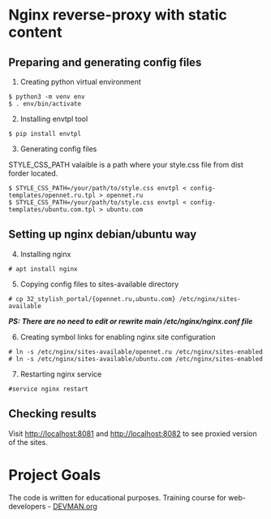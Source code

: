 
# Nginx reverse-proxy with static content

## Preparing and generating config files

1. Creating python virtual environment

```
$ python3 -m venv env
$ . env/bin/activate
```

2. Installing envtpl tool

```
$ pip install envtpl
```

3. Generating config files

STYLE_CSS_PATH valaible is a path where your style.css file from dist forder located.
  
```
$ STYLE_CSS_PATH=/your/path/to/style.css envtpl < config-templates/opennet.ru.tpl > opennet.ru
$ STYLE_CSS_PATH=/your/path/to/style.css envtpl < config-templates/ubuntu.com.tpl > ubuntu.com
```

## Setting up nginx debian/ubuntu way

4. Installing nginx

```
# apt install nginx
```

5. Copying config files to sites-available directory

```
# cp 32_stylish_portal/{opennet.ru,ubuntu.com} /etc/nginx/sites-available
```
**_PS: There are no need to edit or rewrite main /etc/nginx/nginx.conf file_**

6. Creating symbol links for enabling nginx site configuration

```
# ln -s /etc/nginx/sites-available/opennet.ru /etc/nginx/sites-enabled
# ln -s /etc/nginx/sites-available/ubuntu.com /etc/nginx/sites-enabled
```

7. Restarting nginx service

```
#service nginx restart 
```

## Checking results

Visit [http://localhost:8081](http://localhost:8081) and [http://localhost:8082](http://localhost:8082) to see proxied version of the sites.

# Project Goals

The code is written for educational purposes. Training course for web-developers - [DEVMAN.org](https://devman.org)

